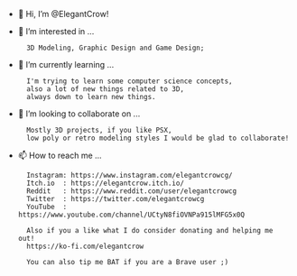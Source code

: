 - 👋 Hi, I’m @ElegantCrow!
- 👀 I’m interested in ...

        3D Modeling, Graphic Design and Game Design;

- 🌱 I’m currently learning ...

        I'm trying to learn some computer science concepts,
        also a lot of new things related to 3D,
        always down to learn new things.

- 💞️ I’m looking to collaborate on ...
        
        Mostly 3D projects, if you like PSX, 
        low poly or retro modeling styles I would be glad to collaborate!
        
- 📫 How to reach me ...

        Instagram: https://www.instagram.com/elegantcrowcg/
        Itch.io  : https://elegantcrow.itch.io/
        Reddit   : https://www.reddit.com/user/elegantcrowcg
        Twitter  : https://twitter.com/elegantcrowcg
        YouTube  : https://www.youtube.com/channel/UCtyN8fiOVNPa915lMFG5x0Q

        Also if you a like what I do consider donating and helping me out!
        https://ko-fi.com/elegantcrow
        
        You can also tip me BAT if you are a Brave user ;)

<!---
ElegantCrow/ElegantCrow is a ✨ special ✨ repository because its `README.md` (this file) appears on your GitHub profile.
You can click the Preview link to take a look at your changes.
--->
